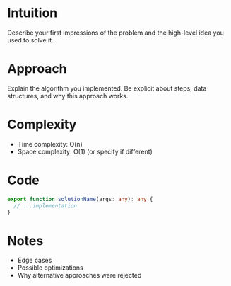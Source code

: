 # Intuition

Describe your first impressions of the problem and the high-level idea you used to solve it.

# Approach

Explain the algorithm you implemented. Be explicit about steps, data structures, and why this approach works.

# Complexity

- Time complexity: O(n)
- Space complexity: O(1) (or specify if different)

# Code

```ts
export function solutionName(args: any): any {
  // ...implementation
}
```

# Notes

- Edge cases
- Possible optimizations
- Why alternative approaches were rejected

